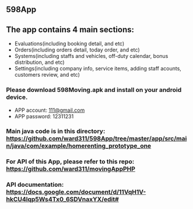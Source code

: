 ## 598App

## The app contains 4 main sections: 
* Evaluations(including booking detail, and etc)
* Orders(including orders detail, today order, and etc)
* Systems(including staffs and vehicles, off-duty calendar, bonus distribution, and etc)
* Settings(including company info, service items, adding staff acounts, customers review, and etc)

### Please download 598Moving.apk and install on your android device.
* APP account: 111@gmail.com  
* APP password: 12311231
### Main java code is in this directory: https://github.com/ward311/598App/tree/master/app/src/main/java/com/example/homerenting_prototype_one
### For API of this App, please refer to this repo: https://github.com/ward311/movingAppPHP
### API documentation: https://docs.google.com/document/d/11VqH1V-hkCU4lqp5Ws4Tx0_6SDVnaxYX/edit#
